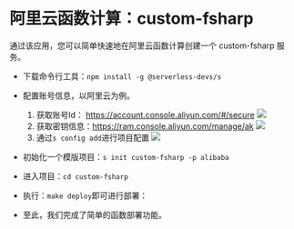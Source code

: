 # 阿里云函数计算：custom-fsharp

通过该应用，您可以简单快速地在阿里云函数计算创建一个 custom-fsharp 服务。

- 下载命令行工具：`npm install -g @serverless-devs/s`

- 配置账号信息，以阿里云为例。
    1. 获取账号Id： https://account.console.aliyun.com/#/secure
        ![](https://images.serverlessfans.com/s-tool/zh/start-1.jpg)
    2. 获取密钥信息：https://ram.console.aliyun.com/manage/ak
        ![](https://images.serverlessfans.com/s-tool/zh/start-2.jpg)
    3. 通过`s config add`进行项目配置
        ![](https://images.serverlessfans.com/s-tool/zh/start-3.jpg)

- 初始化一个模版项目：`s init custom-fsharp -p alibaba`
- 进入项目：`cd custom-fsharp`

- 执行：`make deploy`即可进行部署：

- 至此，我们完成了简单的函数部署功能。